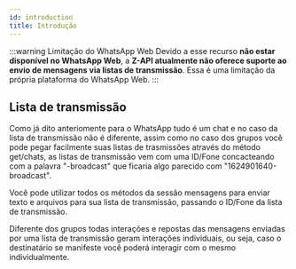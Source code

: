```yaml
---
id: introduction
title: Introdução
---
```


:::warning Limitação do WhatsApp Web
Devido a esse recurso **não estar disponível no WhatsApp Web**, a **Z-API atualmente não oferece suporte ao envio de mensagens via listas de transmissão**. Essa é uma limitação da própria plataforma do WhatsApp Web.
:::

## Lista de transmissão

Como já dito anteriomente para o WhatsApp tudo é um chat e no caso da lista de transmissão não é diferente, assim como no caso dos grupos você pode pegar facilmente suas listas de trasmissões através do método get/chats, as listas de transmissão vem com uma ID/Fone concacteando com a palavra "-broadcast" que ficaria algo parecido com "1624901640-broadcast".

Você pode utilizar todos os métodos da sessão mensagens para enviar texto e arquivos para sua lista de transmissão, passando o ID/Fone da lista de transmissão.

Diferente dos grupos todas interações e repostas das mensagens enviadas por uma lista de transmissão geram interações individuais, ou seja, caso o destinatário se manifeste você poderá interagir com o mesmo individualmente.

